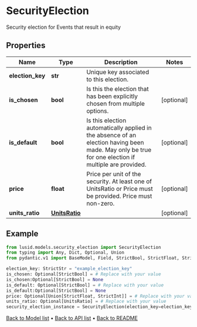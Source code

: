 # SecurityElection

Security election for Events that result in equity
## Properties
Name | Type | Description | Notes
------------ | ------------- | ------------- | -------------
**election_key** | **str** | Unique key associated to this election. | 
**is_chosen** | **bool** | Is this the election that has been explicitly chosen from multiple options. | [optional] 
**is_default** | **bool** | Is this election automatically applied in the absence of an election having been made. May only be true for one election if multiple are provided. | [optional] 
**price** | **float** | Price per unit of the security. At least one of UnitsRatio or Price must be provided. Price must non-zero. | [optional] 
**units_ratio** | [**UnitsRatio**](UnitsRatio.md) |  | [optional] 
## Example

```python
from lusid.models.security_election import SecurityElection
from typing import Any, Dict, Optional, Union
from pydantic.v1 import BaseModel, Field, StrictBool, StrictFloat, StrictInt, constr

election_key: StrictStr = "example_election_key"
is_chosen: Optional[StrictBool] = # Replace with your value
is_chosen:Optional[StrictBool] = None
is_default: Optional[StrictBool] = # Replace with your value
is_default:Optional[StrictBool] = None
price: Optional[Union[StrictFloat, StrictInt]] = # Replace with your value
units_ratio: Optional[UnitsRatio] = # Replace with your value
security_election_instance = SecurityElection(election_key=election_key, is_chosen=is_chosen, is_default=is_default, price=price, units_ratio=units_ratio)

```

[Back to Model list](../README.md#documentation-for-models) &#8226; [Back to API list](../README.md#documentation-for-api-endpoints) &#8226; [Back to README](../README.md)

